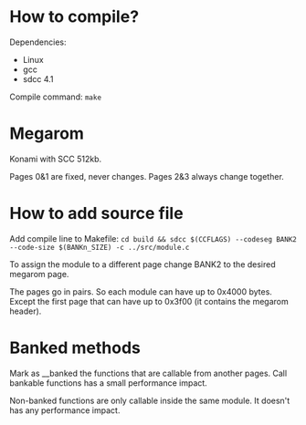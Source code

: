 How to compile?
===============

Dependencies:
- Linux
- gcc
- sdcc 4.1

Compile command:
`make`

Megarom
=======

Konami with SCC 512kb.

Pages 0&1 are fixed, never changes.
Pages 2&3 always change together.

How to add source file
======================

Add compile line to Makefile:
`cd build && sdcc $(CCFLAGS) --codeseg BANK2 --code-size $(BANKn_SIZE) -c ../src/module.c`

To assign the module to a different page change BANK2 to the desired megarom page.

The pages go in pairs. So each module can have up to 0x4000 bytes. Except the first page that can have up to 0x3f00 (it contains the megarom header).

Banked methods
==============

Mark as __banked the functions that are callable from another pages. Call bankable functions has a small performance impact.

Non-banked functions are only callable inside the same module. It doesn't has any performance impact.
